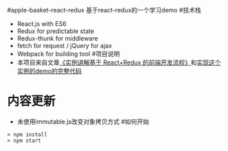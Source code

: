 #apple-basket-react-redux
基于react-redux的一个学习demo
#技术栈
* React.js with ES6
* Redux for predictable state
* Redux-thunk for middleware
* fetch for request / jQuery for ajax
* Webpack for building tool
#项目说明
* 本项目来自文章<a href="https://segmentfault.com/a/1190000005356568#articleHeader0">《实例讲解基于 React+Redux 的前端开发流程》</a>和<a href="https://github.com/ckinmind/apple-basket-redux">实现这个实例的demo的完整代码</a>
# 内容更新
* 未使用immutable.js改变对象拷贝方式
#如何开始
```
> npm install
> npm start
```
